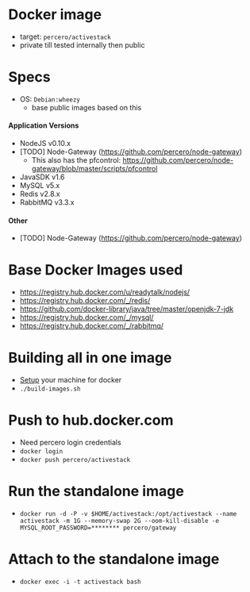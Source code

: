 # Docker image
* target: `percero/activestack`
* private till tested internally then public

# Specs
* OS: `Debian:wheezy` 
  * base public images based on this

#### Application Versions
* NodeJS v0.10.x
* [TODO] Node-Gateway (https://github.com/percero/node-gateway)
  * This also has the pfcontrol: https://github.com/percero/node-gateway/blob/master/scripts/pfcontrol
* JavaSDK v1.6
* MySQL v5.x
* Redis v2.8.x
* RabbitMQ v3.3.x

#### Other
* [TODO] Node-Gateway (https://github.com/percero/node-gateway)

# Base Docker Images used
* https://registry.hub.docker.com/u/readytalk/nodejs/
* https://registry.hub.docker.com/_/redis/
* https://github.com/docker-library/java/tree/master/openjdk-7-jdk
* https://registry.hub.docker.com/_/mysql/
* https://registry.hub.docker.com/_/rabbitmq/

# Building all in one image
* [Setup](https://github.com/percero/docker/blob/master/README.md) your machine for docker
* `./build-images.sh`

# Push to hub.docker.com
* Need percero login credentials
* `docker login`
* `docker push percero/activestack`

# Run the standalone image
* `docker run -d -P -v $HOME/activestack:/opt/activestack --name activestack -m 1G --memory-swap 2G --oom-kill-disable -e MYSQL_ROOT_PASSWORD=******** percero/gateway`

# Attach to the standalone image
* `docker exec -i -t activestack bash`
